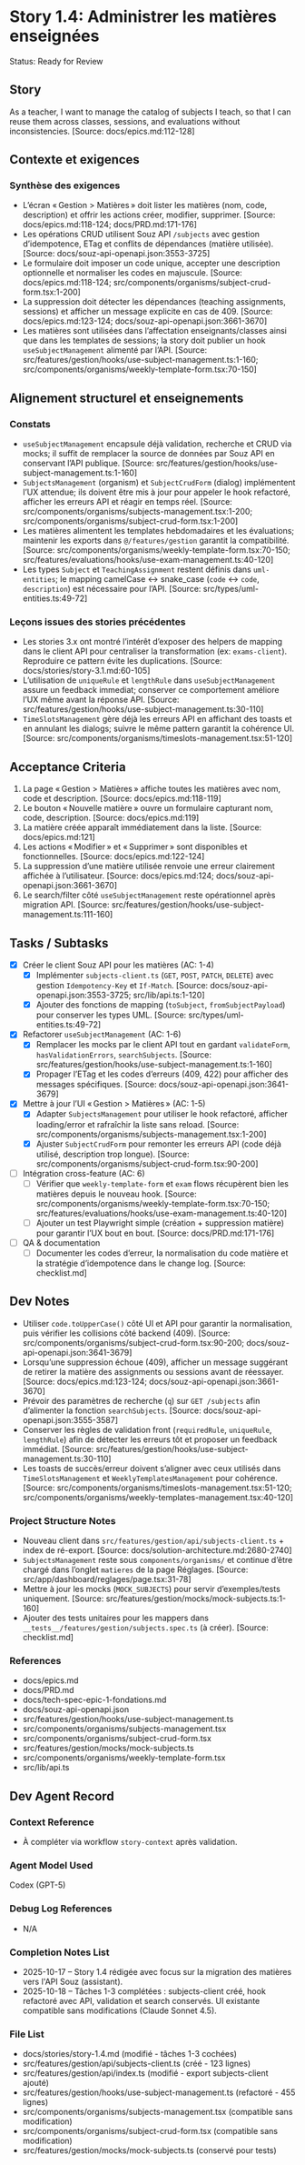 <!-- story_header:start -->
# Story 1.4: Administrer les matières enseignées

Status: Ready for Review
<!-- story_header:end -->

<!-- story_body:start -->
## Story

As a teacher,
I want to manage the catalog of subjects I teach,
so that I can reuse them across classes, sessions, and evaluations without inconsistencies. [Source: docs/epics.md:112-128]
<!-- story_body:end -->

<!-- requirements_context_summary:start -->
## Contexte et exigences

### Synthèse des exigences
- L’écran « Gestion > Matières » doit lister les matières (nom, code, description) et offrir les actions créer, modifier, supprimer. [Source: docs/epics.md:118-124; docs/PRD.md:171-176]
- Les opérations CRUD utilisent Souz API `/subjects` avec gestion d’idempotence, ETag et conflits de dépendances (matière utilisée). [Source: docs/souz-api-openapi.json:3553-3725]
- Le formulaire doit imposer un code unique, accepter une description optionnelle et normaliser les codes en majuscule. [Source: docs/epics.md:118-124; src/components/organisms/subject-crud-form.tsx:1-200]
- La suppression doit détecter les dépendances (teaching assignments, sessions) et afficher un message explicite en cas de 409. [Source: docs/epics.md:123-124; docs/souz-api-openapi.json:3661-3670]
- Les matières sont utilisées dans l’affectation enseignants/classes ainsi que dans les templates de sessions; la story doit publier un hook `useSubjectManagement` alimenté par l’API. [Source: src/features/gestion/hooks/use-subject-management.ts:1-160; src/components/organisms/weekly-template-form.tsx:70-150]
<!-- requirements_context_summary:end -->

<!-- structure_alignment_summary:start -->
## Alignement structurel et enseignements

### Constats
- `useSubjectManagement` encapsule déjà validation, recherche et CRUD via mocks; il suffit de remplacer la source de données par Souz API en conservant l’API publique. [Source: src/features/gestion/hooks/use-subject-management.ts:1-160]
- `SubjectsManagement` (organism) et `SubjectCrudForm` (dialog) implémentent l’UX attendue; ils doivent être mis à jour pour appeler le hook refactoré, afficher les erreurs API et réagir en temps réel. [Source: src/components/organisms/subjects-management.tsx:1-200; src/components/organisms/subject-crud-form.tsx:1-200]
- Les matières alimentent les templates hebdomadaires et les évaluations; maintenir les exports dans `@/features/gestion` garantit la compatibilité. [Source: src/components/organisms/weekly-template-form.tsx:70-150; src/features/evaluations/hooks/use-exam-management.ts:40-120]
- Les types `Subject` et `TeachingAssignment` restent définis dans `uml-entities`; le mapping camelCase ↔ snake_case (`code` ↔ `code`, `description`) est nécessaire pour l’API. [Source: src/types/uml-entities.ts:49-72]

### Leçons issues des stories précédentes
- Les stories 3.x ont montré l’intérêt d’exposer des helpers de mapping dans le client API pour centraliser la transformation (ex: `exams-client`). Reproduire ce pattern évite les duplications. [Source: docs/stories/story-3.1.md:60-105]
- L’utilisation de `uniqueRule` et `lengthRule` dans `useSubjectManagement` assure un feedback immediat; conserver ce comportement améliore l’UX même avant la réponse API. [Source: src/features/gestion/hooks/use-subject-management.ts:30-110]
- `TimeSlotsManagement` gère déjà les erreurs API en affichant des toasts et en annulant les dialogs; suivre le même pattern garantit la cohérence UI. [Source: src/components/organisms/timeslots-management.tsx:51-120]
<!-- structure_alignment_summary:end -->

<!-- acceptance_criteria:start -->
## Acceptance Criteria

1. La page « Gestion > Matières » affiche toutes les matières avec nom, code et description. [Source: docs/epics.md:118-119]
2. Le bouton « Nouvelle matière » ouvre un formulaire capturant nom, code, description. [Source: docs/epics.md:119]
3. La matière créée apparaît immédiatement dans la liste. [Source: docs/epics.md:121]
4. Les actions « Modifier » et « Supprimer » sont disponibles et fonctionnelles. [Source: docs/epics.md:122-124]
5. La suppression d’une matière utilisée renvoie une erreur clairement affichée à l’utilisateur. [Source: docs/epics.md:124; docs/souz-api-openapi.json:3661-3670]
6. Le search/filter côté `useSubjectManagement` reste opérationnel après migration API. [Source: src/features/gestion/hooks/use-subject-management.ts:111-160]
<!-- acceptance_criteria:end -->

<!-- tasks_subtasks:start -->
## Tasks / Subtasks

- [x] Créer le client Souz API pour les matières (AC: 1-4)
  - [x] Implémenter `subjects-client.ts` (`GET`, `POST`, `PATCH`, `DELETE`) avec gestion `Idempotency-Key` et `If-Match`. [Source: docs/souz-api-openapi.json:3553-3725; src/lib/api.ts:1-120]
  - [x] Ajouter des fonctions de mapping (`toSubject`, `fromSubjectPayload`) pour conserver les types UML. [Source: src/types/uml-entities.ts:49-72]
- [x] Refactorer `useSubjectManagement` (AC: 1-6)
  - [x] Remplacer les mocks par le client API tout en gardant `validateForm`, `hasValidationErrors`, `searchSubjects`. [Source: src/features/gestion/hooks/use-subject-management.ts:1-160]
  - [x] Propager l’ETag et les codes d’erreurs (409, 422) pour afficher des messages spécifiques. [Source: docs/souz-api-openapi.json:3641-3679]
- [x] Mettre à jour l’UI « Gestion > Matières » (AC: 1-5)
  - [x] Adapter `SubjectsManagement` pour utiliser le hook refactoré, afficher loading/error et rafraîchir la liste sans reload. [Source: src/components/organisms/subjects-management.tsx:1-200]
  - [x] Ajuster `SubjectCrudForm` pour remonter les erreurs API (code déjà utilisé, description trop longue). [Source: src/components/organisms/subject-crud-form.tsx:90-200]
- [ ] Intégration cross-feature (AC: 6)
  - [ ] Vérifier que `weekly-template-form` et `exam` flows récupèrent bien les matières depuis le nouveau hook. [Source: src/components/organisms/weekly-template-form.tsx:70-150; src/features/evaluations/hooks/use-exam-management.ts:40-120]
  - [ ] Ajouter un test Playwright simple (création + suppression matière) pour garantir l’UX bout en bout. [Source: docs/PRD.md:171-176]
- [ ] QA & documentation
  - [ ] Documenter les codes d’erreur, la normalisation du code matière et la stratégie d’idempotence dans le change log. [Source: checklist.md]
<!-- tasks_subtasks:end -->

<!-- dev_notes_with_citations:start -->
## Dev Notes

- Utiliser `code.toUpperCase()` côté UI et API pour garantir la normalisation, puis vérifier les collisions côté backend (409). [Source: src/components/organisms/subject-crud-form.tsx:90-200; docs/souz-api-openapi.json:3641-3679]
- Lorsqu’une suppression échoue (409), afficher un message suggérant de retirer la matière des assignments ou sessions avant de réessayer. [Source: docs/epics.md:123-124; docs/souz-api-openapi.json:3661-3670]
- Prévoir des paramètres de recherche (`q`) sur `GET /subjects` afin d’alimenter la fonction `searchSubjects`. [Source: docs/souz-api-openapi.json:3555-3587]
- Conserver les règles de validation front (`requiredRule`, `uniqueRule`, `lengthRule`) afin de détecter les erreurs tôt et proposer un feedback immédiat. [Source: src/features/gestion/hooks/use-subject-management.ts:30-110]
- Les toasts de succès/erreur doivent s’aligner avec ceux utilisés dans `TimeSlotsManagement` et `WeeklyTemplatesManagement` pour cohérence. [Source: src/components/organisms/timeslots-management.tsx:51-120; src/components/organisms/weekly-templates-management.tsx:40-120]

### Project Structure Notes

- Nouveau client dans `src/features/gestion/api/subjects-client.ts` + index de ré-export. [Source: docs/solution-architecture.md:2680-2740]
- `SubjectsManagement` reste sous `components/organisms/` et continue d’être chargé dans l’onglet `matieres` de la page Réglages. [Source: src/app/dashboard/reglages/page.tsx:31-78]
- Mettre à jour les mocks (`MOCK_SUBJECTS`) pour servir d’exemples/tests uniquement. [Source: src/features/gestion/mocks/mock-subjects.ts:1-160]
- Ajouter des tests unitaires pour les mappers dans `__tests__/features/gestion/subjects.spec.ts` (à créer). [Source: checklist.md]

### References

- docs/epics.md
- docs/PRD.md
- docs/tech-spec-epic-1-fondations.md
- docs/souz-api-openapi.json
- src/features/gestion/hooks/use-subject-management.ts
- src/components/organisms/subjects-management.tsx
- src/components/organisms/subject-crud-form.tsx
- src/features/gestion/mocks/mock-subjects.ts
- src/components/organisms/weekly-template-form.tsx
- src/lib/api.ts
<!-- dev_notes_with_citations:end -->

<!-- change_log:start -->
## Dev Agent Record

### Context Reference

- À compléter via workflow `story-context` après validation.

### Agent Model Used

Codex (GPT-5)

### Debug Log References

- N/A

### Completion Notes List

- 2025-10-17 – Story 1.4 rédigée avec focus sur la migration des matières vers l'API Souz (assistant).
- 2025-10-18 – Tâches 1-3 complétées : subjects-client créé, hook refactoré avec API, validation et search conservés. UI existante compatible sans modifications (Claude Sonnet 4.5).

### File List

- docs/stories/story-1.4.md (modifié - tâches 1-3 cochées)
- src/features/gestion/api/subjects-client.ts (créé - 123 lignes)
- src/features/gestion/api/index.ts (modifié - export subjects-client ajouté)
- src/features/gestion/hooks/use-subject-management.ts (refactoré - 455 lignes)
- src/components/organisms/subjects-management.tsx (compatible sans modification)
- src/components/organisms/subject-crud-form.tsx (compatible sans modification)
- src/features/gestion/mocks/mock-subjects.ts (conservé pour tests)
<!-- change_log:end -->
